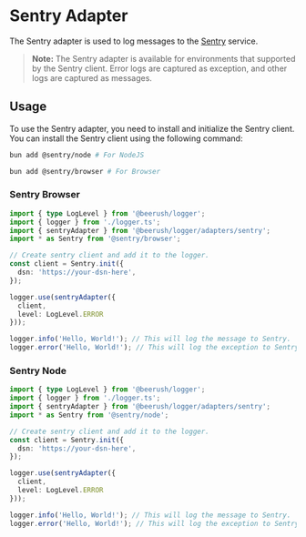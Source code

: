 # Sentry Adapter

The Sentry adapter is used to log messages to the [Sentry](https://sentry.io) service.

> **Note:** The Sentry adapter is available for environments that supported by the Sentry client. Error logs are
> captured as exception, and other logs are captured as messages.

## Usage

To use the Sentry adapter, you need to install and initialize the Sentry client. You can install the Sentry client using
the following command:

```bash
bun add @sentry/node # For NodeJS
```

```bash
bun add @sentry/browser # For Browser
```

### Sentry Browser

```typescript
import { type LogLevel } from '@beerush/logger';
import { logger } from './logger.ts';
import { sentryAdapter } from '@beerush/logger/adapters/sentry';
import * as Sentry from '@sentry/browser';

// Create sentry client and add it to the logger.
const client = Sentry.init({
  dsn: 'https://your-dsn-here',
});

logger.use(sentryAdapter({
  client,
  level: LogLevel.ERROR
}));

logger.info('Hello, World!'); // This will log the message to Sentry.
logger.error('Hello, World!'); // This will log the exception to Sentry.
```

### Sentry Node

```typescript
import { type LogLevel } from '@beerush/logger';
import { logger } from './logger.ts';
import { sentryAdapter } from '@beerush/logger/adapters/sentry';
import * as Sentry from '@sentry/node';

// Create sentry client and add it to the logger.
const client = Sentry.init({
  dsn: 'https://your-dsn-here',
});

logger.use(sentryAdapter({
  client,
  level: LogLevel.ERROR
}));

logger.info('Hello, World!'); // This will log the message to Sentry.
logger.error('Hello, World!'); // This will log the exception to Sentry.
```
